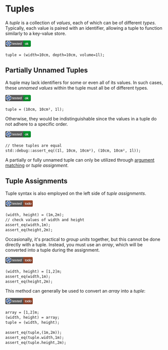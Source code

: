 
# Tuples

A *tuple* is a collection of *values*, each of which can be of different *types*.
Typically, each value is paired with an identifier, allowing a tuple to function
similarly to a key-value store.

[![test](.test/named_tuple.png)](.test/named_tuple.log)

```µcad,named_tuple
tuple = (width=10cm, depth=10cm, volume=1l);
```

## Partially Unnamed Tuples

A tuple may lack identifiers for some or even all of its values.
In such cases, these *unnamed values* within the tuple must all be of different types.

[![test](.test/unnamed_tuple.png)](.test/unnamed_tuple.log)

```µcad,unnamed_tuple
tuple = (10cm, 10cm², 1l);
```

Otherwise, they would be indistinguishable since the values in a tuple do not adhere
to a specific order.

[![test](.test/unnamed_tuple_order.png)](.test/unnamed_tuple_order.log)

```µcad,unnamed_tuple_order
// these tuples are equal
std::debug::assert_eq((1l, 10cm, 10cm²), (10cm, 10cm², 1l));
```

A partially or fully unnamed tuple can only be utilized through
[argument matching](../structure/arguments.md#argument-matching) or *tuple assignment*.

## Tuple Assignments

Tuple syntax is also employed on the left side of *tuple assignments*.

[![test](.test/tuple_assignment.png)](.test/tuple_assignment.log)

```µcad,tuple_assignment#todo
(width, height) = (1m,2m);
// check values of width and height
assert_eq(width,1m);
assert_eq(height,2m);
```

Occasionally, it's practical to *group units* together, but this cannot be done directly
with a tuple.
Instead, you must use an *array*, which will be converted into a tuple during the assignment.

[![test](.test/tuple_assignment_bundle.png)](.test/tuple_assignment_bundle.log)

```µcad,tuple_assignment_bundle#todo
(width, height) = [1,2]m;
assert_eq(width,1m);
assert_eq(height,2m);
```

This method can generally be used to convert an *array* into a *tuple*:

[![test](.test/tuple_assignment_convert.png)](.test/tuple_assignment_convert.log)

```µcad,tuple_assignment_convert#todo
array = [1,2]m;
(width, height) = array;
tuple = (width, height);

assert_eq(tuple,(1m,2m));
assert_eq(tuple.width,1m);
assert_eq(tuple.height,2m);
```

